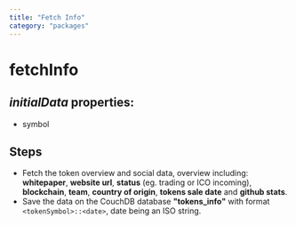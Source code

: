 ```yaml
---
title: "Fetch Info"
category: "packages"
---
```


# fetchInfo

## _initialData_ properties:

- symbol

## Steps

- Fetch the token overview and social data, overview including: **whitepaper**, **website url**, **status** (eg. trading or ICO incoming), **blockchain**, **team**, **country of origin**, **tokens sale date** and **github stats**.
- Save the data on the CouchDB database **"tokens_info"** with format `<tokenSymbol>::<date>`, date being an ISO string.
